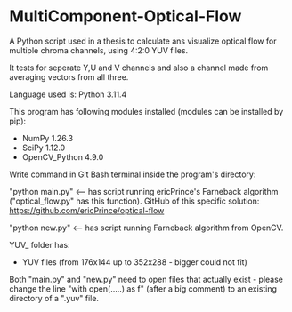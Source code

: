# MultiComponent-Optical-Flow
A Python script used in a thesis to calculate ans visualize optical flow for multiple chroma channels, using 4:2:0 YUV files.

It tests for seperate Y,U and V channels and also a channel made from averaging vectors from all three.

Language used is:
Python 3.11.4

This program has following modules installed (modules can be installed by pip):
- NumPy 1.26.3
- SciPy 1.12.0
- OpenCV_Python 4.9.0

Write command in Git Bash terminal inside the program's directory:

"python main.py" <-- has script running ericPrince's Farneback algorithm ("optical_flow.py" has this function). 
GitHub of this specific solution: https://github.com/ericPrince/optical-flow 

"python new.py" <-- has script running Farneback algorithm from OpenCV.


YUV_ folder has:
- YUV files (from 176x144 up to 352x288 - bigger could not fit)

Both "main.py" and "new.py" need to open files that actually exist -
please change the line "with open(.....) as f" (after a big comment) to an existing directory of a ".yuv" file.
